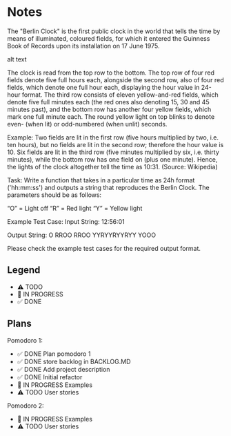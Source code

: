 # Notes

The "Berlin Clock" is the first public clock in the world that tells the time by means of illuminated, coloured fields, for which it entered the Guinness Book of Records upon its installation on 17 June 1975.

alt text

The clock is read from the top row to the bottom. The top row of four red fields denote five full hours each, alongside the second row, also of four red fields, which denote one full hour each, displaying the hour value in 24-hour format. The third row consists of eleven yellow-and-red fields, which denote five full minutes each (the red ones also denoting 15, 30 and 45 minutes past), and the bottom row has another four yellow fields, which mark one full minute each. The round yellow light on top blinks to denote even- (when lit) or odd-numbered (when unlit) seconds.

Example: Two fields are lit in the first row (five hours multiplied by two, i.e. ten hours), but no fields are lit in the second row; therefore the hour value is 10.
Six fields are lit in the third row (five minutes multiplied by six, i.e. thirty minutes), while the bottom row has one field on (plus one minute). Hence, the lights of the clock altogether tell the time as 10:31. (Source: Wikipedia)

Task: Write a function that takes in a particular time as 24h format ('hh:mm:ss') and outputs a string that reproduces the Berlin Clock. The parameters should be as follows:

“O” = Light off
“R” = Red light
“Y” = Yellow light

Example Test Case:
Input String:
12:56:01

Output String:
O
RROO
RROO
YYRYYRYYRYY
YOOO

Please check the example test cases for the required output format.

## Legend
- ⚠ TODO
- 🚧 IN PROGRESS
- ✅ DONE

## Plans
Pomodoro 1:
- ✅ DONE Plan pomodoro 1
- ✅ DONE store backlog in BACKLOG.MD
- ✅ DONE Add project description
- ✅ DONE Initial refactor
- 🚧 IN PROGRESS Examples
- ⚠ TODO User stories

Pomodoro 2:
- 🚧 IN PROGRESS Examples
- ⚠ TODO User stories